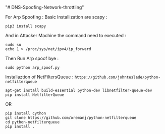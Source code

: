 "# DNS-Spoofing-Network-throttling" 

For Arp Spoofing :
Basic Installization are scapy :
```
pip3 install scapy
```
And in Attacker Machine the command need to executed : 
```
sudo su
echo 1 > /proc/sys/net/ipv4/ip_forward
```
Then Run Arp spoof bye :
```
sudo python arp_spoof.py
```
Installaztion of  NetFiltersQueue : ```https://github.com/johnteslade/python-netfilterqueue```
```
apt-get install build-essential python-dev libnetfilter-queue-dev
pip install NetfilterQueue
```
OR
```
pip install cython
git clone https://github.com/oremanj/python-netfilterqueue
cd python-netfilterqueue
pip install .
```
